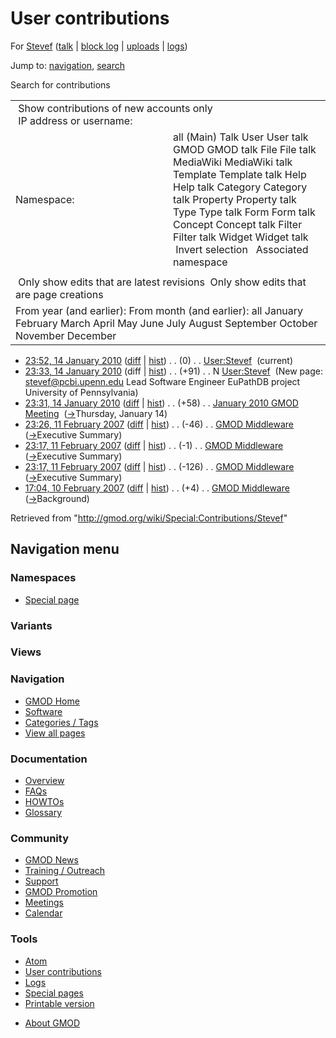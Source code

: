 <div id="mw-page-base" class="noprint">

</div>

<div id="mw-head-base" class="noprint">

</div>

<div id="content" class="mw-body" role="main">

<span id="top"></span>

<div id="mw-js-message" style="display:none;">

</div>



# <span dir="auto">User contributions</span>

<div id="bodyContent">

<div id="contentSub">

For [Stevef](/wiki/User:Stevef "User:Stevef") (<a
href="/mediawiki/index.php?title=User_talk:Stevef&amp;action=edit&amp;redlink=1"
class="new" title="User talk:Stevef (page does not exist)">talk</a> \|
[block
log](/mediawiki/index.php?title=Special:Log/block&page=User%3AStevef "Special:Log/block")
\| [uploads](/wiki/Special:ListFiles/Stevef "Special:ListFiles/Stevef")
\| [logs](/wiki/Special:Log/Stevef "Special:Log/Stevef"))

</div>

<div id="jump-to-nav" class="mw-jump">

Jump to: [navigation](#mw-navigation), [search](#p-search)

</div>

<div id="mw-content-text">

Search for contributions

<table class="mw-contributions-table">
<colgroup>
<col style="width: 50%" />
<col style="width: 50%" />
</colgroup>
<tbody>
<tr class="odd">
<td colspan="2"> Show contributions of new accounts only<br />
 IP address or username:</td>
</tr>
<tr class="even">
<td class="mw-label">Namespace:</td>
<td>all (Main) Talk User User talk GMOD GMOD talk File File talk
MediaWiki MediaWiki talk Template Template talk Help Help talk Category
Category talk Property Property talk Type Type talk Form Form talk
Concept Concept talk Filter Filter talk Widget Widget talk  
 Invert selection 
 Associated namespace </td>
</tr>
<tr class="odd">
<td colspan="2"></td>
</tr>
<tr class="even">
<td colspan="2"> Only show edits that are latest revisions
 Only show edits that are page creations</td>
</tr>
<tr class="odd">
<td colspan="2">From year (and earlier): From month (and earlier): all
January February March April May June July August September October
November December</td>
</tr>
</tbody>
</table>

- <a href="/mediawiki/index.php?title=User:Stevef&amp;oldid=11338"
  class="mw-changeslist-date" title="User:Stevef">23:52, 14 January
  2010</a>
  ([diff](/mediawiki/index.php?title=User:Stevef&diff=prev&oldid=11338 "User:Stevef")
  \|
  [hist](/mediawiki/index.php?title=User:Stevef&action=history "User:Stevef"))
  <span class="mw-changeslist-separator">. .</span>
  <span class="mw-plusminus-null" dir="ltr"
  title="91 bytes after change">(0)</span>‎
  <span class="mw-changeslist-separator">. .</span>
  <a href="/wiki/User:Stevef" class="mw-contributions-title"
  title="User:Stevef">User:Stevef</a> ‎
  <span class="mw-uctop">(current)</span>
- <a href="/mediawiki/index.php?title=User:Stevef&amp;oldid=11337"
  class="mw-changeslist-date" title="User:Stevef">23:33, 14 January
  2010</a> (diff \|
  [hist](/mediawiki/index.php?title=User:Stevef&action=history "User:Stevef"))
  <span class="mw-changeslist-separator">. .</span>
  <span class="mw-plusminus-pos" dir="ltr"
  title="91 bytes after change">(+91)</span>‎
  <span class="mw-changeslist-separator">. .</span> N
  <a href="/wiki/User:Stevef" class="mw-contributions-title"
  title="User:Stevef">User:Stevef</a> ‎ <span class="comment">(New page:
  stevef@pcbi.upenn.edu Lead Software Engineer EuPathDB project
  University of Pennsylvania)</span>
- <a
  href="/mediawiki/index.php?title=January_2010_GMOD_Meeting&amp;oldid=11336"
  class="mw-changeslist-date" title="January 2010 GMOD Meeting">23:31, 14
  January 2010</a>
  ([diff](/mediawiki/index.php?title=January_2010_GMOD_Meeting&diff=prev&oldid=11336 "January 2010 GMOD Meeting")
  \|
  [hist](/mediawiki/index.php?title=January_2010_GMOD_Meeting&action=history "January 2010 GMOD Meeting"))
  <span class="mw-changeslist-separator">. .</span>
  <span class="mw-plusminus-pos" dir="ltr"
  title="17,573 bytes after change">(+58)</span>‎
  <span class="mw-changeslist-separator">. .</span>
  <a href="/wiki/January_2010_GMOD_Meeting" class="mw-contributions-title"
  title="January 2010 GMOD Meeting">January 2010 GMOD Meeting</a> ‎
  <span class="comment">([→](/wiki/January_2010_GMOD_Meeting#Thursday.2C_January_14 "January 2010 GMOD Meeting")‎<span dir="auto"><span class="autocomment">Thursday,
  January 14</span></span>)</span>
- <a href="/mediawiki/index.php?title=GMOD_Middleware&amp;oldid=681"
  class="mw-changeslist-date" title="GMOD Middleware">23:26, 11 February
  2007</a>
  ([diff](/mediawiki/index.php?title=GMOD_Middleware&diff=prev&oldid=681 "GMOD Middleware")
  \|
  [hist](/mediawiki/index.php?title=GMOD_Middleware&action=history "GMOD Middleware"))
  <span class="mw-changeslist-separator">. .</span>
  <span class="mw-plusminus-neg" dir="ltr"
  title="39,038 bytes after change">(-46)</span>‎
  <span class="mw-changeslist-separator">. .</span>
  <a href="/wiki/GMOD_Middleware" class="mw-contributions-title"
  title="GMOD Middleware">GMOD Middleware</a> ‎
  <span class="comment">([→](/wiki/GMOD_Middleware#Executive_Summary "GMOD Middleware")‎<span dir="auto"><span class="autocomment">Executive
  Summary</span></span>)</span>
- <a href="/mediawiki/index.php?title=GMOD_Middleware&amp;oldid=680"
  class="mw-changeslist-date" title="GMOD Middleware">23:17, 11 February
  2007</a>
  ([diff](/mediawiki/index.php?title=GMOD_Middleware&diff=prev&oldid=680 "GMOD Middleware")
  \|
  [hist](/mediawiki/index.php?title=GMOD_Middleware&action=history "GMOD Middleware"))
  <span class="mw-changeslist-separator">. .</span>
  <span class="mw-plusminus-neg" dir="ltr"
  title="39,084 bytes after change">(-1)</span>‎
  <span class="mw-changeslist-separator">. .</span>
  <a href="/wiki/GMOD_Middleware" class="mw-contributions-title"
  title="GMOD Middleware">GMOD Middleware</a> ‎
  <span class="comment">([→](/wiki/GMOD_Middleware#Executive_Summary "GMOD Middleware")‎<span dir="auto"><span class="autocomment">Executive
  Summary</span></span>)</span>
- <a href="/mediawiki/index.php?title=GMOD_Middleware&amp;oldid=679"
  class="mw-changeslist-date" title="GMOD Middleware">23:17, 11 February
  2007</a>
  ([diff](/mediawiki/index.php?title=GMOD_Middleware&diff=prev&oldid=679 "GMOD Middleware")
  \|
  [hist](/mediawiki/index.php?title=GMOD_Middleware&action=history "GMOD Middleware"))
  <span class="mw-changeslist-separator">. .</span>
  <span class="mw-plusminus-neg" dir="ltr"
  title="39,085 bytes after change">(-126)</span>‎
  <span class="mw-changeslist-separator">. .</span>
  <a href="/wiki/GMOD_Middleware" class="mw-contributions-title"
  title="GMOD Middleware">GMOD Middleware</a> ‎
  <span class="comment">([→](/wiki/GMOD_Middleware#Executive_Summary "GMOD Middleware")‎<span dir="auto"><span class="autocomment">Executive
  Summary</span></span>)</span>
- <a href="/mediawiki/index.php?title=GMOD_Middleware&amp;oldid=557"
  class="mw-changeslist-date" title="GMOD Middleware">17:04, 10 February
  2007</a>
  ([diff](/mediawiki/index.php?title=GMOD_Middleware&diff=prev&oldid=557 "GMOD Middleware")
  \|
  [hist](/mediawiki/index.php?title=GMOD_Middleware&action=history "GMOD Middleware"))
  <span class="mw-changeslist-separator">. .</span>
  <span class="mw-plusminus-pos" dir="ltr"
  title="39,211 bytes after change">(+4)</span>‎
  <span class="mw-changeslist-separator">. .</span>
  <a href="/wiki/GMOD_Middleware" class="mw-contributions-title"
  title="GMOD Middleware">GMOD Middleware</a> ‎
  <span class="comment">([→](/wiki/GMOD_Middleware#Background "GMOD Middleware")‎<span dir="auto"><span class="autocomment">Background</span></span>)</span>

</div>

<div class="printfooter">

Retrieved from "<http://gmod.org/wiki/Special:Contributions/Stevef>"

</div>

<div id="catlinks" class="catlinks catlinks-allhidden">

</div>

<div class="visualClear">

</div>

</div>

</div>

<div id="mw-navigation">

## Navigation menu

<div id="mw-head">



<div id="left-navigation">

<div id="p-namespaces" class="vectorTabs" role="navigation"
aria-labelledby="p-namespaces-label">

### Namespaces

- <span id="ca-nstab-special">[Special
  page](/wiki/Special:Contributions/Stevef "This is a special page, you cannot edit the page itself")</span>

</div>

<div id="p-variants" class="vectorMenu emptyPortlet" role="navigation"
aria-labelledby="p-variants-label">

### 

### Variants[](#)

<div class="menu">

</div>

</div>

</div>

<div id="right-navigation">

<div id="p-views" class="vectorTabs emptyPortlet" role="navigation"
aria-labelledby="p-views-label">

### Views

</div>



</div>



</div>

</div>

</div>

<div id="mw-panel">

<div id="p-logo" role="banner">

<a href="/wiki/Main_Page"
style="background-image: url(http://gmod.org/images/GMOD-cogs.png);"
title="Visit the main page"></a>

</div>

<div id="p-Navigation" class="portal" role="navigation"
aria-labelledby="p-Navigation-label">

### Navigation

<div class="body">

- <span id="n-GMOD-Home">[GMOD Home](/wiki/Main_Page)</span>
- <span id="n-Software">[Software](/wiki/GMOD_Components)</span>
- <span id="n-Categories-.2F-Tags">[Categories /
  Tags](/wiki/Categories)</span>
- <span id="n-View-all-pages">[View all
  pages](/wiki/Special:AllPages)</span>

</div>

</div>

<div id="p-Documentation" class="portal" role="navigation"
aria-labelledby="p-Documentation-label">

### Documentation

<div class="body">

- <span id="n-Overview">[Overview](/wiki/Overview)</span>
- <span id="n-FAQs">[FAQs](/wiki/Category:FAQ)</span>
- <span id="n-HOWTOs">[HOWTOs](/wiki/Category:HOWTO)</span>
- <span id="n-Glossary">[Glossary](/wiki/Glossary)</span>

</div>

</div>

<div id="p-Community" class="portal" role="navigation"
aria-labelledby="p-Community-label">

### Community

<div class="body">

- <span id="n-GMOD-News">[GMOD News](/wiki/GMOD_News)</span>
- <span id="n-Training-.2F-Outreach">[Training /
  Outreach](/wiki/Training_and_Outreach)</span>
- <span id="n-Support">[Support](/wiki/Support)</span>
- <span id="n-GMOD-Promotion">[GMOD
  Promotion](/wiki/GMOD_Promotion)</span>
- <span id="n-Meetings">[Meetings](/wiki/Meetings)</span>
- <span id="n-Calendar">[Calendar](/wiki/Calendar)</span>

</div>

</div>

<div id="p-tb" class="portal" role="navigation"
aria-labelledby="p-tb-label">

### Tools

<div class="body">

- <span id="feedlinks"><a
  href="http://gmod.org/mediawiki/index.php?title=Special:Contributions/Stevef&amp;feed=atom"
  id="feed-atom" class="feedlink" rel="alternate"
  type="application/atom+xml" title="Atom feed for this page">Atom</a></span>
- <span id="t-contributions">[User
  contributions](/wiki/Special:Contributions/Stevef "A list of contributions of this user")</span>
- <span id="t-log">[Logs](/wiki/Special:Log/Stevef)</span>
- <span id="t-specialpages"><a href="/wiki/Special:SpecialPages" accesskey="q"
  title="A list of all special pages [q]">Special pages</a></span>
- <span id="t-print"><a
  href="/mediawiki/index.php?title=Special:Contributions/Stevef&amp;printable=yes"
  rel="alternate" accesskey="p"
  title="Printable version of this page [p]">Printable version</a></span>

</div>

</div>

</div>

</div>

<div id="footer" role="contentinfo">

- <span id="footer-places-about">[About
  GMOD](/wiki/GMOD:About "GMOD:About")</span>

<!-- -->






</div>
